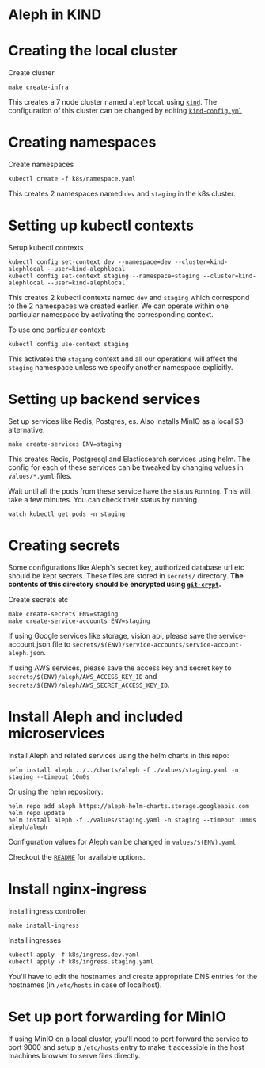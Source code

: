 # Aleph in KIND

# Creating the local cluster

Create cluster

```
make create-infra
```

This creates a 7 node cluster named `alephlocal` using [`kind`](https://kind.sigs.k8s.io/). The configuration
of this cluster can be changed by editing [`kind-config.yml`](kind-config.yml)

# Creating namespaces

Create namespaces

```
kubectl create -f k8s/namespace.yaml
```

This creates 2 namespaces named `dev` and `staging` in the k8s cluster.

# Setting up kubectl contexts

Setup kubectl contexts

```
kubectl config set-context dev --namespace=dev --cluster=kind-alephlocal --user=kind-alephlocal
kubectl config set-context staging --namespace=staging --cluster=kind-alephlocal --user=kind-alephlocal
```

This creates 2 kubectl contexts named `dev` and `staging` which correspond to the 2 namespaces we created earlier.
We can operate within one particular namespace by activating the corresponding context.

To use one particular context:

```
kubectl config use-context staging
```

This activates the `staging` context and all our operations will affect the `staging` namespace unless we specify another namespace explicitly.

# Setting up backend services

Set up services like Redis, Postgres, es. Also installs MinIO as a local S3 alternative.

```
make create-services ENV=staging
```

This creates Redis, Postgresql and Elasticsearch services using helm. The config for each of these services can be tweaked by changing values in `values/*.yaml` files.

Wait until all the pods from these service have the status `Running`. This will take a few minutes. You can check their status by running

```
watch kubectl get pods -n staging
```

# Creating secrets

Some configurations like Aleph's secret key, authorized database url etc should be kept secrets. These files are
stored in `secrets/` directory. **The contents of this directory should be encrypted using [`git-crypt`](https://github.com/AGWA/git-crypt).**

Create secrets etc

```
make create-secrets ENV=staging
make create-service-accounts ENV=staging
```

If using Google services like storage, vision api, please save the service-account.json file to `secrets/$(ENV)/service-accounts/service-account-aleph.json`.

If using AWS services, please save the access key and secret key to `secrets/$(ENV)/aleph/AWS_ACCESS_KEY_ID` and `secrets/$(ENV)/aleph/AWS_SECRET_ACCESS_KEY_ID`.

# Install Aleph and included microservices

Install Aleph and related services using the helm charts in this repo:

```
helm install aleph ../../charts/aleph -f ./values/staging.yaml -n staging --timeout 10m0s
```

Or using the helm repository:

```
helm repo add aleph https://aleph-helm-charts.storage.googleapis.com
helm repo update
helm install aleph -f ./values/staging.yaml -n staging --timeout 10m0s aleph/aleph
```

Configuration values for Aleph can be changed in `values/$(ENV).yaml`

Checkout the [`README`](../../charts/aleph/README.md) for available options.

# Install nginx-ingress

Install ingress controller

```
make install-ingress
```

Install ingresses

```
kubectl apply -f k8s/ingress.dev.yaml
kubectl apply -f k8s/ingress.staging.yaml
```

You'll have to edit the hostnames and create appropriate DNS entries for the hostnames (in `/etc/hosts` in case of localhost).

# Set up port forwarding for MinIO

If using MinIO on a local cluster, you'll need to port forward the service to port 9000 and setup a `/etc/hosts` entry to make it accessible in the host machines browser to serve files directly.
